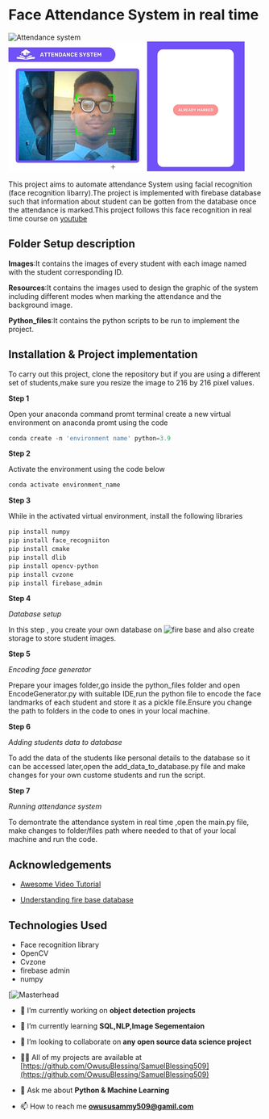 
# Face Attendance System in real time 


![Attendance system](https://github.com/OwusuBlessing/Face-Recognition-system/blob/master/mato_face_PNG.PNG)
![Attendance system](https://github.com/OwusuBlessing/Attendance-system-with-face-recognition-and-database/blob/master/almar.PNG)

This project aims to automate attendance System using facial recognition (face recognition libarry).The project is implemented with firebase database such that information about student can be gotten from the database once the attendance is marked.This project follows this face recognition in real time course on [youtube](https://www.youtube.com/watch?v=iBomaK2ARyI)




## Folder Setup description
**Images**:It contains the images of every student with each image named with the student corresponding ID.

**Resources**:It contains the images used to design the graphic of the system including different modes when marking the attendance and the background image.

**Python_files**:It contains the python scripts to be run to implement the project.
## Installation & Project implementation
To carry out this project, clone the repository but if you are using a different set of students,make sure you resize the image to 216 by 216 pixel values.

**Step 1**

Open your anaconda command promt terminal
create a new virtual environment on anaconda promt using the code
```python
conda create -n 'environment name' python=3.9
```
**Step 2**

Activate the environment using the code below
```python
conda activate environment_name
```
**Step 3**

While in the activated virtual environment, install the following libraries
```python
pip install numpy
pip install face_recogniiton
pip install cmake
pip install dlib
pip install opencv-python
pip install cvzone
pip install firebase_admin
```
**Step 4**

*Database setup*

In this step , you create your own database on ![fire base](https://firebase.google.com/) and also create storage to store student images.

**Step 5**

*Encoding face generator*

Prepare your images folder,go inside the python_files folder and open EncodeGenerator.py with suitable IDE,run the python file to encode the face landmarks of each student and store it as a pickle file.Ensure you change the path to folders in the code to ones in your local machine.

**Step 6**

*Adding students data to database*

To add the data of the students like personal details to the database so it can be accessed later,open the add_data_to_database.py file and make changes for your own custome students and run the script.

**Step 7**

*Running  attendance system*

To demontrate the attendance system in real time ,open the main.py file, make changes to folder/files path where needed to that of your local machine and run the code.





## Acknowledgements

 - [Awesome Video Tutorial](https://www.youtube.com/watch?v=iBomaK2ARyI)

 - [Understanding fire base database](https://www.youtube.com/watch?v=kXYalWgc_rU)








## Technologies Used

- Face recognition library
- OpenCV
- Cvzone
- firebase admin
- numpy





[![Masterhead](https://camo.githubusercontent.com/cae12fddd9d6982901d82580bdf321d81fb299141098ca1c2d4891870827bf17/68747470733a2f2f6d69726f2e6d656469756d2e636f6d2f6d61782f313336302f302a37513379765349765f7430696f4a2d5a2e676966)




- 🔭 I’m currently working on **object detection projects**

- 🌱 I’m currently learning **SQL,NLP,Image Segementaion**

- 👯 I’m looking to collaborate on **any open source data science project**


- 👨‍💻 All of my projects are available at [https://github.com/OwusuBlessing/SamuelBlessing509](https://github.com/OwusuBlessing/SamuelBlessing509)

- 💬 Ask me about **Python & Machine Learning**

- 📫 How to reach me **owususammy509@gamil.com**


